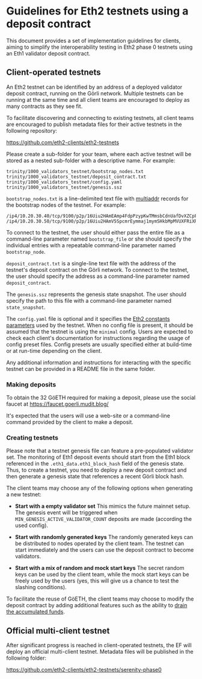 # Guidelines for Eth2 testnets using a deposit contract

This document provides a set of implementation guidelines for clients, aiming to simplify the interoperability testing in Eth2 phase 0 testnets using an Eth1 validator deposit contract.

## Client-operated testnets

An Eth2 testnet can be identified by an address of a deployed validator deposit contract, running on the Görli network. Multiple testnets can be running at the same time and all client teams are encouraged to deploy as many contracts as they see fit. 

To facilitate discovering and connecting to existing testnets, all client teams are encouraged to publish metadata files for their active testnets in the following repository:

https://github.com/eth2-clients/eth2-testnets

Please create a sub-folder for your team, where each active testnet will be stored as a nested sub-folder with a descriptive name. For example: 

```
trinity/1000_validators_testnet/bootstrap_nodes.txt
trinity/1000_validators_testnet/deposit_contract.txt
trinity/1000_validators_testnet/config.yaml
trinity/1000_validators_testnet/genesis.ssz
```

`bootstrap_nodes.txt` is a line-delimited text file with [multiaddr](https://github.com/multiformats/multiaddr) records for the bootstrap nodes of the testnet. For example:

```
/ip4/10.20.30.40/tcp/9100/p2p/16Uiu2HAmEAmp4FdpPzypKwTMmsbCdnUafDvXZCpFrUDbYJZNk7hX
/ip4/10.20.30.50/tcp/9100/p2p/16Uiu2HAmV5SpcmrEymmaj1mymSHkbMpMVUXFRiXRxpHkfWdQ7bi3
```

To connect to the testnet, the user should either pass the entire file as a command-line parameter named `bootstrap_file` or she should specify the individual entries with a repeatable command-line parameter named `bootstrap_node`.

`deposit_contract.txt` is a single-line text file with the address of the testnet's deposit contract on the Görli network. To connect to the testnet, the user should specify the address as a command-line parameter named `deposit_contract`.

The `genesis.ssz` represents the genesis state snapshot. The user should specify the path to this file with a command-line parameter named `state_snapshot`.

The `config.yaml` file is optional and it specifies the [Eth2 constants parameters](https://github.com/ethereum/eth2.0-specs/tree/dev/configs) used by the testnet. When no config file is present, it should be assumed that the testnet is using the `minimal` config. Users are expected to check each client's documentation for instructions regarding the usage of config preset files. Config presets are usually specified either at build-time or at run-time depending on the client.

Any additional information and instructions for interacting with the specific testnet can be provided in a README file in the same folder.

### Making deposits

To obtain the 32 GöETH required for making a deposit, please use the social faucet at https://faucet.goerli.mudit.blog/

It's expected that the users will use a web-site or a command-line command provided by the client to make a deposit.

### Creating testnets

Please note that a testnet genesis file can feature a pre-populated validator set. The monitoring of Eth1 deposit events should start from the Eth1 block referenced in the `.eth1_data.eth1_block_hash` field of the genesis state. Thus, to create a testnet, you need to deploy a new deposit contract and then generate a genesis state that references a recent Görli block hash.

The client teams may choose any of the following options when generating a new testnet:

* **Start with a empty validator set**
  This mimics the future mainnet setup. The genesis event will be triggered when `MIN_GENESIS_ACTIVE_VALIDATOR_COUNT` deposits are made (according the used config).

* **Start with randomly generated keys**
  The randomly generated keys can be distributed to nodes operated by the client team. The testnet can start immediately and the users can use the deposit contract to become validators.
  
* **Start with a mix of random and mock start keys**
  The secret random keys can be used by the client team, while the mock start keys can be freely used by the users (yes, this will give us a chance to test the slashing conditions).

To facilitate the reuse of GöETH, the client teams may choose to modify the deposit contract by adding additional features such as the ability to [drain the accumulated funds](https://github.com/prysmaticlabs/prysm/blob/master/contracts/deposit-contract/depositContract.v.py#L121).


## Official multi-client testnet

After significant progress is reached in client-operated testnets, the EF will deploy an official multi-client testnet. Metadata files will be published in the following folder:

https://github.com/eth2-clients/eth2-testnets/serenity-phase0


